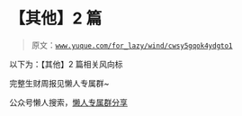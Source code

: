 # 【其他】2 篇

> 原文：[`www.yuque.com/for_lazy/wind/cwsy5gqok4ydgto1`](https://www.yuque.com/for_lazy/wind/cwsy5gqok4ydgto1)

以下为：【其他】2 篇相关风向标

完整生财周报见懒人专属群~

公众号懒人搜索，[懒人专属群分享](https://lazybook.fun/#/blog/group)